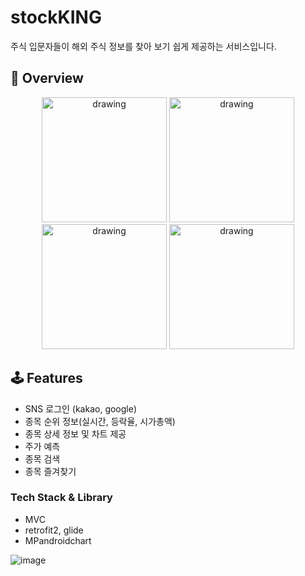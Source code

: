 # stockKING
주식 입문자들이 해외 주식 정보를 찾아 보기 쉽게 제공하는 서비스입니다.

## 🔎 Overview
<p align="center">
<img src="https://user-images.githubusercontent.com/62279741/230786502-5cd2dd7e-06e5-4d65-836d-ba0d60c3aae6.png" alt="drawing" width="200px" />
<img src="https://user-images.githubusercontent.com/62279741/230786508-8b79b336-642e-4d40-9002-4d9f238703f3.png" alt="drawing" width="200px" />
<img src="https://user-images.githubusercontent.com/62279741/230786516-c69ccca5-7c42-4949-91ee-faf831be27a9.png" alt="drawing" width="200px" />
<img src="https://user-images.githubusercontent.com/62279741/230786522-13b415ab-31d0-448e-bf45-56d8dd32aace.png" alt="drawing" width="200px" />
</p>

## 🕹 Features
- SNS 로그인 (kakao, google)
- 종목 순위 정보(실시간, 등락율, 시가총액)
- 종목 상세 정보 및 차트 제공
- 주가 예측
- 종목 검색
- 종목 즐겨찾기



### Tech Stack & Library
- MVC
- retrofit2, glide
- MPandroidchart


![image](https://user-images.githubusercontent.com/62279741/230786922-150fed89-97d7-40b9-b926-6a0ce971a7f1.png)
